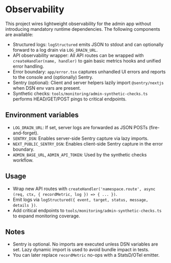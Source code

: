 Observability
=============

This project wires lightweight observability for the admin app without introducing mandatory runtime dependencies. The following components are available:

- Structured logs: `logStructured` emits JSON to stdout and can optionally forward to a log drain via `LOG_DRAIN_URL`.
- API observability wrapper: All API routes can be wrapped with `createHandler(name, handler)` to gain basic metrics hooks and unified error handling.
- Error boundary: `app/error.tsx` captures unhandled UI errors and reports to the console and (optionally) Sentry.
- Sentry (optional): Client and server helpers lazily import `@sentry/nextjs` when DSN env vars are present.
- Synthetic checks: `tools/monitoring/admin-synthetic-checks.ts` performs HEAD/GET/POST pings to critical endpoints.

Environment variables
---------------------

- `LOG_DRAIN_URL`: If set, server logs are forwarded as JSON POSTs (fire-and-forget).
- `SENTRY_DSN`: Enables server-side Sentry capture via lazy imports.
- `NEXT_PUBLIC_SENTRY_DSN`: Enables client-side Sentry capture in the error boundary.
- `ADMIN_BASE_URL`, `ADMIN_API_TOKEN`: Used by the synthetic checks workflow.

Usage
-----

- Wrap new API routes with `createHandler('namespace.route', async (req, ctx, { recordMetric, log }) => { ... })`.
- Emit logs via `logStructured({ event, target, status, message, details })`.
- Add critical endpoints to `tools/monitoring/admin-synthetic-checks.ts` to expand monitoring coverage.

Notes
-----

- Sentry is optional. No imports are executed unless DSN variables are set. Lazy dynamic import is used to avoid bundle impact in tests.
- You can later replace `recordMetric` no-ops with a StatsD/OTel emitter.


